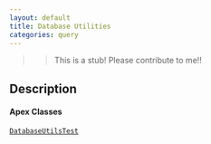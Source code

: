 ```yaml
---
layout: default
title: Database Utilities
categories: query
---
```


>>This is a stub!  Please contribute to me!!

Description
----------------

#### Apex Classes

[`DatabaseUtilsTest`](/api/databaseutilstest)